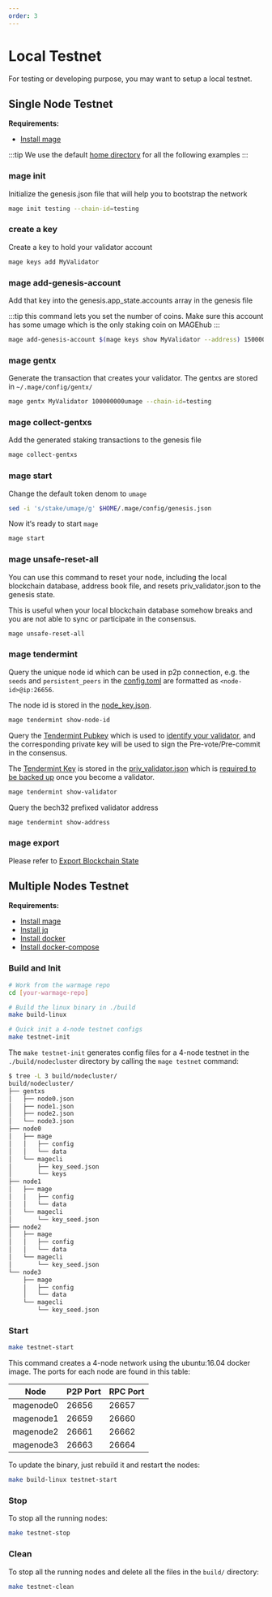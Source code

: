 ```yaml
---
order: 3
---
```


# Local Testnet

For testing or developing purpose, you may want to setup a local testnet.

## Single Node Testnet

**Requirements:**

- [Install mage](../get-started/install.md)

:::tip
We use the default [home directory](intro.md#home-directory) for all the following examples
:::

### mage init

Initialize the genesis.json file that will help you to bootstrap the network

```bash
mage init testing --chain-id=testing
```

### create a key

Create a key to hold your validator account

```bash
mage keys add MyValidator
```

### mage add-genesis-account

Add that key into the genesis.app_state.accounts array in the genesis file

:::tip
this command lets you set the number of coins. Make sure this account has some umage which is the only staking coin on MAGEhub
:::

```bash
mage add-genesis-account $(mage keys show MyValidator --address) 150000000umage
```

### mage gentx

Generate the transaction that creates your validator. The gentxs are stored in `~/.mage/config/gentx/`

```bash
mage gentx MyValidator 100000000umage --chain-id=testing 
```

### mage collect-gentxs

Add the generated staking transactions to the genesis file

```bash
mage collect-gentxs
```

### mage start

Change the default token denom to `umage`

```bash
sed -i 's/stake/umage/g' $HOME/.mage/config/genesis.json
```

Now it‘s ready to start `mage`

```bash
mage start
```

### mage unsafe-reset-all

You can use this command to reset your node, including the local blockchain database, address book file, and resets priv_validator.json to the genesis state.

This is useful when your local blockchain database somehow breaks and you are not able to sync or participate in the consensus.

```bash
mage unsafe-reset-all
```

### mage tendermint

Query the unique node id which can be used in p2p connection, e.g. the `seeds` and `persistent_peers` in the [config.toml](intro.md#cnofig-toml) are formatted as `<node-id>@ip:26656`.

The node id is stored in the [node_key.json](intro.md#node_key-json).

```bash
mage tendermint show-node-id
```

Query the [Tendermint Pubkey](../concepts/validator-faq.md#tendermint-key) which is used to [identify your validator](../cli-client/stake/create-validator.md), and the corresponding private key will be used to sign the Pre-vote/Pre-commit in the consensus.

The [Tendermint Key](../concepts/validator-faq.md#tendermint-key) is stored in the [priv_validator.json](intro.md#priv_validator-json) which is [required to be backed up](../concepts/validator-faq.md#how-to-backup-the-validator) once you become a validator.

```bash
mage tendermint show-validator
```

Query the bech32 prefixed validator address

```bash
mage tendermint show-address
```

### mage export

Please refer to [Export Blockchain State](export.md)

## Multiple Nodes Testnet

**Requirements:**

- [Install mage](../get-started/install.md)
- [Install jq](https://stedolan.github.io/jq/download/)
- [Install docker](https://docs.docker.com/engine/installation/)
- [Install docker-compose](https://docs.docker.com/compose/install/)

### Build and Init

```bash
# Work from the warmage repo
cd [your-warmage-repo]

# Build the linux binary in ./build
make build-linux

# Quick init a 4-node testnet configs
make testnet-init
```

The `make testnet-init` generates config files for a 4-node testnet in the `./build/nodecluster` directory by calling the `mage testnet` command:

```bash
$ tree -L 3 build/nodecluster/
build/nodecluster/
├── gentxs
│   ├── node0.json
│   ├── node1.json
│   ├── node2.json
│   └── node3.json
├── node0
│   ├── mage
│   │   ├── config
│   │   └── data
│   └── magecli
│       ├── key_seed.json
│       └── keys
├── node1
│   ├── mage
│   │   ├── config
│   │   └── data
│   └── magecli
│       └── key_seed.json
├── node2
│   ├── mage
│   │   ├── config
│   │   └── data
│   └── magecli
│       └── key_seed.json
└── node3
    ├── mage
    │   ├── config
    │   └── data
    └── magecli
        └── key_seed.json
```

### Start

```bash
make testnet-start
```

This command creates a 4-node network using the ubuntu:16.04 docker image. The ports for each node are found in this table:

| Node      | P2P Port | RPC Port |
| --------- | -------- | -------- |
| magenode0 | 26656    | 26657    |
| magenode1 | 26659    | 26660    |
| magenode2 | 26661    | 26662    |
| magenode3 | 26663    | 26664    |

To update the binary, just rebuild it and restart the nodes:

```bash
make build-linux testnet-start
```

### Stop

To stop all the running nodes:

```bash
make testnet-stop
```

### Clean

To stop all the running nodes and delete all the files in the `build/` directory:

```bash
make testnet-clean
```
